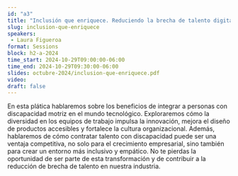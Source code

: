 ```yaml
---
id: "a3"
title: "Inclusión que enriquece. Reduciendo la brecha de talento digital con personas con discapacidad motriz"
slug: inclusion-que-enriquece
speakers:
 - Laura Figueroa
format: Sessions
block: h2-a-2024
time_start: 2024-10-29T09:00:00-06:00
time_end: 2024-10-29T09:30:00-06:00
slides: octubre-2024/inclusion-que-enriquece.pdf
video: 
draft: false
---
```


En esta plática hablaremos sobre los beneficios de integrar a personas con discapacidad motriz en el mundo tecnológico. Exploraremos cómo la diversidad en los equipos de trabajo impulsa la innovación, mejora el diseño de productos accesibles y fortalece la cultura organizacional. Además, hablaremos de cómo contratar talento con discapacidad puede ser una ventaja competitiva, no solo para el crecimiento empresarial, sino también para crear un entorno más inclusivo y empático. No te pierdas la oportunidad de ser parte de esta transformación y de contribuir a la reducción de brecha de talento en nuestra industria.